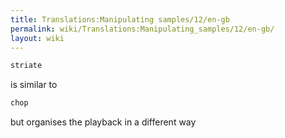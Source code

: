 ```yaml
---
title: Translations:Manipulating samples/12/en-gb
permalink: wiki/Translations:Manipulating_samples/12/en-gb/
layout: wiki
---
```


``` Haskell
striate
```

is similar to

``` Haskell
chop
```

but organises the playback in a different way
